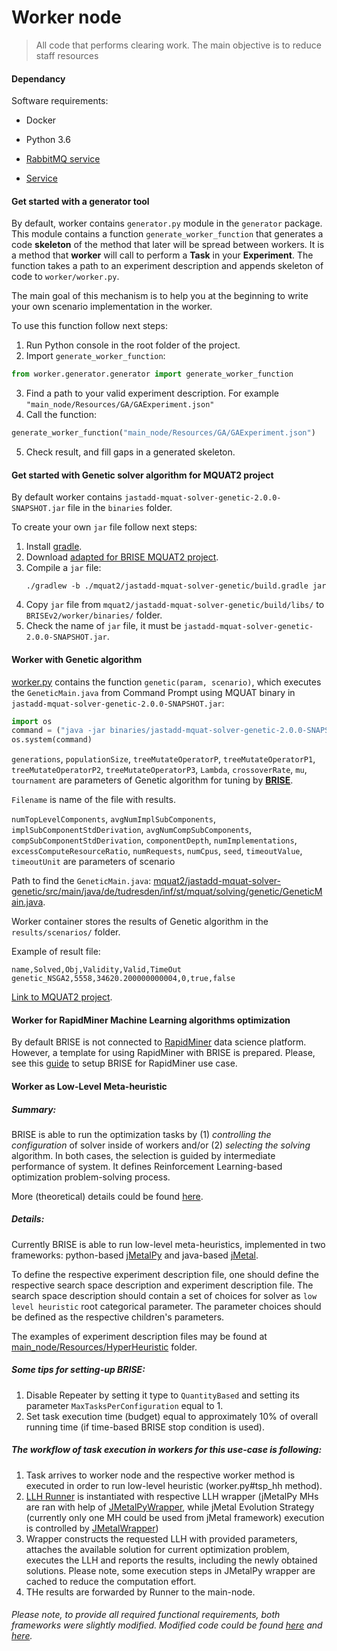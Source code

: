 # Worker node 

> All code that performs clearing work. The main objective is to reduce staff resources

#### Dependancy
Software requirements:
- Docker
- Python 3.6
- [RabbitMQ service](https://www.rabbitmq.com/)

- [Service](../worker_service/README.md)

#### Get started with a generator tool

By default, worker contains `generator.py` module in the `generator` package. This module contains a function `generate_worker_function` that generates a code **skeleton** of the method that later will be spread between workers. It is a method that **worker** will call to perform a **Task** in your **Experiment**.
The function takes a path to an experiment description and appends skeleton of code to `worker/worker.py`.

The main goal of this mechanism is to help you at the beginning to write your own scenario implementation in the worker. 

To use this function follow next steps:

1. Run Python console in the root folder of the project.
2. Import `generate_worker_function`:
```python
from worker.generator.generator import generate_worker_function
```
3. Find a path to your valid experiment description. For example `"main_node/Resources/GA/GAExperiment.json"`
4. Call the function:
 ```python
 generate_worker_function("main_node/Resources/GA/GAExperiment.json")
```
5. Check result, and fill gaps in a generated skeleton.

#### Get started with Genetic solver algorithm for MQUAT2 project

By default worker contains `jastadd-mquat-solver-genetic-2.0.0-SNAPSHOT.jar` file in the `binaries` folder.

To create your own `jar` file follow next steps:

1. Install [gradle](https://gradle.org/).
2. Download [adapted for BRISE MQUAT2 project](https://git-st.inf.tu-dresden.de/mquat/mquat2/tree/Genetic_Kosovnenko).
3. Compile a `jar` file:
   ```ssh
   ./gradlew -b ./mquat2/jastadd-mquat-solver-genetic/build.gradle jar
   ```
4. Copy `jar` file from `mquat2/jastadd-mquat-solver-genetic/build/libs/` to `BRISEv2/worker/binaries/` folder.
5. Check the name of `jar` file, it must be `jastadd-mquat-solver-genetic-2.0.0-SNAPSHOT.jar`.


#### Worker with Genetic algorithm

[worker.py](./worker.py) contains the function `genetic(param, scenario)`, which executes the `GeneticMain.java` 
from Command Prompt using MQUAT binary in `jastadd-mquat-solver-genetic-2.0.0-SNAPSHOT.jar`:
```python
import os
command = ("java -jar binaries/jastadd-mquat-solver-genetic-2.0.0-SNAPSHOT.jar %s %s %s %s %s %s %s %s %s %s %s %s %s %s %s %s %s %s %s %s %s %s %s" % (numTopLevelComponents, avgNumImplSubComponents, implSubComponentStdDerivation, avgNumCompSubComponents, compSubComponentStdDerivation, componentDepth, numImplementations, excessComputeResourceRatio, numRequests, numCpus, seed, timeoutValue, timeoutUnit,generations, populationSize,treeMutateOperatorP, treeMutateOperatorP1, treeMutateOperatorP2,treeMutateOperatorP3, Lambda, crossoverRate, mu, tournament))
os.system(command)
```

`generations`, `populationSize`, `treeMutateOperatorP`, `treeMutateOperatorP1`, `treeMutateOperatorP2`, `treeMutateOperatorP3`, `Lambda`, `crossoverRate`, `mu`, `tournament` are parameters of Genetic algorithm for tuning by [**BRISE**](https://github.com/dpukhkaiev/BRISEv2).

`Filename` is name of the file with results.

`numTopLevelComponents`, `avgNumImplSubComponents`, `implSubComponentStdDerivation`, `avgNumCompSubComponents`, `compSubComponentStdDerivation`, `componentDepth`, `numImplementations`, `excessComputeResourceRatio`, `numRequests`, `numCpus`, `seed`, `timeoutValue`, `timeoutUnit` are parameters of scenario


Path to find the `GeneticMain.java`: [mquat2/jastadd-mquat-solver-genetic/src/main/java/de/tudresden/inf/st/mquat/solving/genetic/GeneticMain.java](https://git-st.inf.tu-dresden.de/mquat/mquat2/blob/Genetic_Kosovnenko/jastadd-mquat-solver-genetic/src/main/java/de/tudresden/inf/st/mquat/solving/genetic/GeneticMain.java).

Worker container stores the results of Genetic algorithm in the `results/scenarios/` folder.

Example of result file:
```csv
name,Solved,Obj,Validity,Valid,TimeOut
genetic_NSGA2,5558,34620.200000000004,0,true,false
```

[Link to MQUAT2 project](https://git-st.inf.tu-dresden.de/mquat/mquat2/tree/Genetic_Kosovnenko).

#### Worker for RapidMiner Machine Learning algorithms optimization

By default BRISE is not connected to [RapidMiner](https://rapidminer.com) data science platform. However, a template for using RapidMiner with BRISE is prepared. Please, see this [guide](./RapidMiner_worker_setup_guide.md) to setup BRISE for RapidMiner use case.

#### Worker as Low-Level Meta-heuristic
##### Summary:

BRISE is able to run the optimization tasks by (1) *controlling the configuration* of solver inside of workers 
and/or (2) *selecting the solving* algorithm. In both cases, the selection is guided by intermediate performance 
of system. It defines Reinforcement Learning-based optimization problem-solving process.

More (theoretical) details could be found [here](https://github.com/YevheniiSemendiak/tud_master_benchmarks).

##### Details:
Currently BRISE is able to run low-level meta-heuristics, implemented in two frameworks: 
python-based [jMetalPy](https://github.com/jMetal/jMetalPy) and java-based [jMetal](https://github.com/jMetal/jMetalPy).

To define the respective experiment description file, one should define the respective search space description and experiment description file.
The search space description should contain a set of choices for solver as `low level heuristic` root categorical parameter.
The parameter choices should be defined as the respective children's parameters. 

The examples of experiment description files may be found at [main_node/Resources/HyperHeuristic](../main_node/Resources/HyperHeuristic) folder.

##### Some tips for setting-up BRISE:
1. Disable Repeater by setting it type to `QuantityBased` and setting its parameter `MaxTasksPerConfiguration` equal to 1.
2. Set task execution time (budget) equal to approximately 10% of overall running time (if time-based BRISE stop condition is used). 

##### The workflow of task execution in workers for this use-case is following:
1. Task arrives to worker node and the respective worker method is executed in order to run low-level heuristic (worker.py#tsp_hh method).
2. [LLH Runner](worker_tools/hh/llh_runner.py) is instantiated with respective LLH wrapper 
(jMetalPy MHs are ran with help of [JMetalPyWrapper](worker_tools/hh/llh_wrapper_jmetalpy.py), 
while jMetal Evolution Strategy (currently only one MH could be used from jMetal framework) execution is controlled by [JMetalWrapper](worker_tools/hh/llh_wrapper_jmetal.py))
3. Wrapper constructs the requested LLH with provided parameters, 
attaches the available solution for current optimization problem, 
executes the LLH and reports the results, including the newly obtained solutions. 
Please note, some execution steps in JMetalPy wrapper are cached to reduce the computation effort.
4. THe results are forwarded by Runner to the main-node.

###### Please note, to provide all required functional requirements, both frameworks were slightly modified. Modified code could be found [here](https://github.com/YevheniiSemendiak/jMetalPy/tree/apsp) and [here](https://github.com/YevheniiSemendiak/jMetal/tree/feature/warm_starup_brute_impl).
